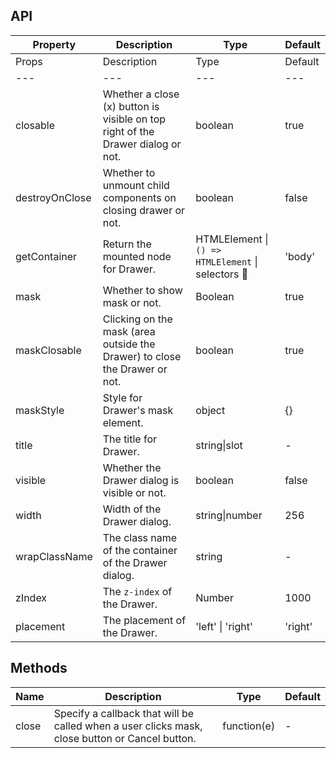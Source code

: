 ## API

| Property | Description | Type | Default |
| -------- | ----------- | ---- | ------- |
| Props | Description | Type | Default |
| --- | --- | --- | --- |
| closable | Whether a close (x) button is visible on top right of the Drawer dialog or not. | boolean | true |
| destroyOnClose | Whether to unmount child components on closing drawer or not. | boolean | false |
| getContainer | Return the mounted node for Drawer. | HTMLElement \| `() => HTMLElement` \| selectors   | 'body' |
| mask | Whether to show mask or not. | Boolean | true |
| maskClosable | Clicking on the mask (area outside the Drawer) to close the Drawer or not. | boolean | true |
| maskStyle | Style for Drawer's mask element. | object | {} |
| title | The title for Drawer. | string\|slot | - |
| visible | Whether the Drawer dialog is visible or not. | boolean | false |
| width | Width of the Drawer dialog. | string\|number | 256 |
| wrapClassName | The class name of the container of the Drawer dialog. | string | - |
| zIndex | The `z-index` of the Drawer. | Number | 1000 |
| placement | The placement of the Drawer. | 'left' \| 'right' | 'right'


## Methods

| Name | Description | Type | Default |
| ---- | ----------- | ---- | ------- |
| close | Specify a callback that will be called when a user clicks mask, close button or Cancel button. | function(e) | - |
